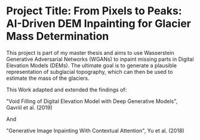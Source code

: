 # Project Title: From Pixels to Peaks: AI-Driven DEM Inpainting for Glacier Mass Determination

This project is part of my master thesis and aims to use Wasserstein Generative Adversarial Networks (WGANs) to inpaint missing parts in Digital Elevation Models (DEMs). The ultimate goal is to generate a plausible representation of subglacial topography, which can then be used to estimate the mass of the glaciers.

This Work adapted and extended the findings of: 

"Void Filling of Digital Elevation Model with Deep Generative Models", Gavriil et al. (2019) 

And

"Generative Image Inpainting With Contextual Attention", Yu et al. (2018)


